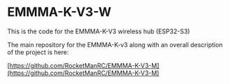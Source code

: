 # EMMMA-K-V3-W
This is the code for the EMMMA-K-V3 wireless hub (ESP32-S3)

The main repository for the EMMMA-K-v3 along with an overall description of the project is here:

[https://github.com/RocketManRC/EMMMA-K-V3-M](https://github.com/RocketManRC/EMMMA-K-V3-M)
